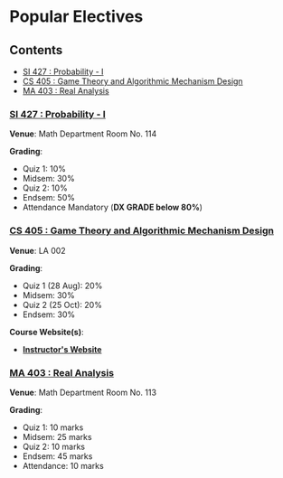 # Popular Electives

## Contents

- [SI 427 : Probability - I](#si-427--probability---i)
- [CS 405 : Game Theory and Algorithmic Mechanism Design](#cs-405--game-theory-and-algorithmic-mechanism-design)
- [MA 403 : Real Analysis](#ma-403--real-analysis)

### [SI 427 : Probability - I](SI427)

**Venue**: Math Department Room No. 114

**Grading**:

- Quiz 1: 10%
- Midsem: 30%
- Quiz 2: 10%
- Endsem: 50%
- Attendance Mandatory (**DX GRADE below 80%**)

### [CS 405 : Game Theory and Algorithmic Mechanism Design](CS405)

**Venue**: LA 002

**Grading**:

- Quiz 1 (28 Aug): 20%
- Midsem: 30%
- Quiz 2 (25 Oct): 20%
- Endsem: 30%

**Course Website(s)**:

- [**Instructor's Website**](https://www.cse.iitb.ac.in/~swaprava/cs6001_07_2024.html)

### [MA 403 : Real Analysis](MA403)

**Venue**: Math Department Room No. 113

**Grading**:

- Quiz 1: 10 marks
- Midsem: 25 marks
- Quiz 2: 10 marks
- Endsem: 45 marks
- Attendance: 10 marks
